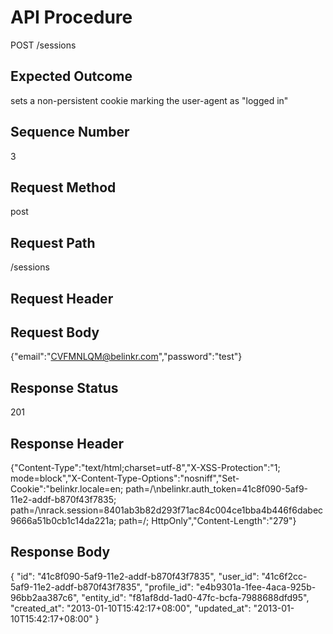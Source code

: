 # API Procedure
POST /sessions
## Expected Outcome
sets a non-persistent cookie marking the user-agent as "logged in"
## Sequence Number
3
## Request Method
post
## Request Path
/sessions
## Request Header

## Request Body
{"email":"CVFMNLQM@belinkr.com","password":"test"}

## Response Status
201
## Response Header
{"Content-Type":"text/html;charset=utf-8","X-XSS-Protection":"1; mode=block","X-Content-Type-Options":"nosniff","Set-Cookie":"belinkr.locale=en; path=/\nbelinkr.auth_token=41c8f090-5af9-11e2-addf-b870f43f7835; path=/\nrack.session=8401ab3b82d293f71ac84c004ce1bba4b446f6dabec9666a51b0cb1c14da221a; path=/; HttpOnly","Content-Length":"279"}

## Response Body
{
  "id": "41c8f090-5af9-11e2-addf-b870f43f7835",
  "user_id": "41c6f2cc-5af9-11e2-addf-b870f43f7835",
  "profile_id": "e4b9301a-1fee-4aca-925b-96bb2aa387c6",
  "entity_id": "f81af8dd-1ad0-47fc-bcfa-7988688dfd95",
  "created_at": "2013-01-10T15:42:17+08:00",
  "updated_at": "2013-01-10T15:42:17+08:00"
}
